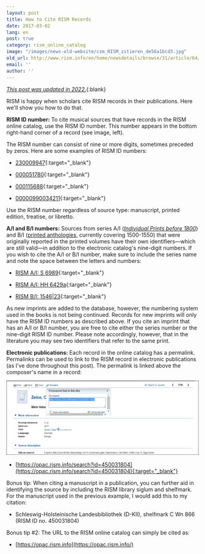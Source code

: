 ```yaml
---
layout: post
title: How to Cite RISM Records
date: 2017-03-02
lang: en
post: true
category: rism_online_catalog
image: "/images/news-old-website/csm_RISM_zitieren_de56a1bcd3.jpg"
old_url: http://www.rism.info/en/home/newsdetails/browse/31/article/64/how-to-cite-rism-records.html
email: ''
author: ''
---
```


[_This post was updated in 2022._](https://rism.info/new_at_rism/2022/05/19/how-to-cite-rism.html){:blank}  

RISM is happy when scholars cite RISM records in their publications. Here we'll show you how to do that.

**RISM ID number:** To cite musical sources that have records in the RISM online catalog, use the RISM ID number. This number appears in the bottom right-hand corner of a record (see image, left).

The RISM number can consist of nine or more digits, sometimes preceded by zeros. Here are some examples of RISM ID numbers:

- [230009947](https://opac.rism.info/search?id=230009947&Language=en){:target="_blank"}

- [000051780](https://opac.rism.info/search?id=000051780&Language=en){:target="_blank"}

- [000115688](https://opac.rism.info/search?id=000115688&Language=en){:target="_blank"}

- [00000990034211](https://opac.rism.info/search?id=00000990034211&Language=en){:target="_blank"}


Use the RISM number regardless of source type: manuscript, printed edition, treatise, or libretto.

**A/I and B/I numbers:** Sources from series A/I (_[Individual Prints before 1800](/publications.html#series-a-inventories-of-musical-sources)_) and B/I ([printed anthologies](/publications.html#series-b-bibliographies-organized-by-topic), currently covering 1500-1550) that were originally reported in the printed volumes have their own identifiers—which are still valid—in addition to the electronic catalog's nine-digit numbers. If you wish to cite the A/I or B/I number, make sure to include the series name and note the space between the letters and numbers:

- [RISM A/I: S 6989](https://opac.rism.info/search?id=00000990063266&Language=en){:target="_blank"}

- [RISM A/I: HH 6429a](https://opac.rism.info/search?id=00000991020872&Language=en){:target="_blank"}

- [RISM B/I: 1546\|23](https://opac.rism.info/search?id=00000993104478&Language=en){:target="_blank"}

As new imprints are added to the database, however, the numbering system used in the books is not being continued. Records for new imprints will only have the RISM ID numbers as described above. If you cite an imprint that has an A/I or B/I number, you are free to cite either the series number or the nine-digit RISM ID number. Please note accordingly, however, that in the literature you may see two identifiers that refer to the same print.

**Electronic publications:** Each record in the online catalog has a permalink. Permalinks can be used to link to the RISM record in electronic publications (as I've done throughout this post). The permalink is linked above the composer's name in a record:

![RISM permalink](/resources-old-website/news/RISM_zitieren_permalink_1029_x_397.jpg)

- [https://opac.rism.info/search?id=450031804](https://opac.rism.info/search?id=450031804){:target="_blank"}


Bonus tip: When citing a manuscript in a publication, you can further aid in identifying the source by including the RISM library siglum and shelfmark. For the manuscript used in the previous example, I would add this to my citation:

- Schleswig-Holsteinische Landesbibliothek (D-KIl), shelfmark C Wn 866 (RISM ID no. 450031804)


Bonus tip #2: The URL to the RISM online catalog can simply be cited as:

- [https://opac.rism.info](https://opac.rism.info/)
